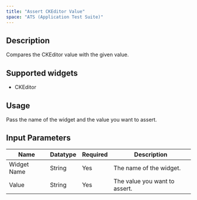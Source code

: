 ```yaml
---
title: "Assert CKEditor Value"
space: "ATS (Application Test Suite)"
---
```

## Description

Compares the CKEditor value with the given value.

## Supported widgets

 + CKEditor

## Usage

Pass the name of the widget and the value you want to assert.

## Input Parameters

Name | Datatype | Required | Description
---- |--------| -------|---------------
Widget Name | String | Yes | The name of the widget.
Value | String | Yes | The value you want to assert.

